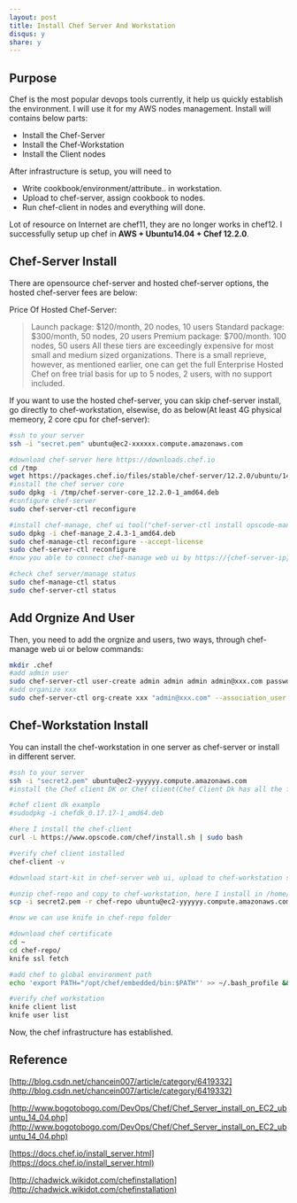 ```yaml
---
layout: post
title: Install Chef Server And Workstation
disqus: y
share: y
---
```


Purpose
-------------------------
Chef is the most popular devops tools currently, it help us quickly establish the environment. I will use it for my AWS nodes management. Install will contains below parts:

* Install the Chef-Server
* Install the Chef-Workstation
* Install the Client nodes

After infrastructure is setup, you will need to
* Write cookbook/environment/attribute.. in workstation.
* Upload to chef-server, assign cookbook to nodes.
* Run chef-client in nodes and everything will done.

Lot of resource on Internet are chef11, they are no longer works in chef12. I successfully setup up chef in **AWS + Ubuntu14.04 + Chef 12.2.0**. 

Chef-Server Install
-------------------------
There are opensource chef-server and hosted chef-server options, the hosted chef-server fees are below:

Price Of Hosted Chef-Server:
> Launch package: $120/month, 20 nodes, 10 users
> Standard package: $300/month, 50 nodes, 20 users
> Premium package: $700/month. 100 nodes, 50 users
> All these tiers are exceedingly expensive for most small and medium sized organizations. 
> There is a small reprieve, however, as mentioned earlier, one can get the full 
> Enterprise Hosted Chef on free trial basis for up to 5 nodes, 2 users, with no support included.

If you want to use the hosted chef-server, you can skip chef-server install, go directly to chef-workstation, elsewise, do as below(At least 4G physical memeory, 2 core cpu for chef-server):

```bash
#ssh to your server
ssh -i "secret.pem" ubuntu@ec2-xxxxxx.compute.amazonaws.com

#download chef-server here https://downloads.chef.io
cd /tmp
wget https://packages.chef.io/files/stable/chef-server/12.2.0/ubuntu/14.04/chef-server-core_12.2.0-1_amd64.deb
#install the chef server core
sudo dpkg -i /tmp/chef-server-core_12.2.0-1_amd64.deb
#configure chef-server
sudo chef-server-ctl reconfigure

#install chef-manage, chef ui tool("chef-server-ctl install opscode-manage" not work)
sudo dpkg -i chef-manage_2.4.3-1_amd64.deb
sudo chef-manage-ctl reconfigure --accept-license
sudo chef-server-ctl reconfigure
#now you able to connect chef-manage web ui by https://{chef-server-ip}

#check chef server/manage status
sudo chef-manage-ctl status
sudo chef-server-ctl status
```

Add Orgnize And User
-------------------------
Then, you need to add the orgnize and users, two ways, through chef-manage web ui or below commands:
```bash
mkdir .chef
#add admin user
sudo chef-server-ctl user-create admin admin admin admin@xxx.com password -f ~/.chef/admin.pem
#add organize xxx
sudo chef-server-ctl org-create xxx "admin@xxx.com" --association_user admin -f ~/.chef/xxx.pem
```

Chef-Workstation Install
-------------------------
You can install the chef-workstation in one server as chef-server or install in different server.

```bash
#ssh to your server
ssh -i "secret2.pem" ubuntu@ec2-yyyyyy.compute.amazonaws.com
#install the Chef client DK or Chef client(Chef Client Dk has all the functions chef client has), in addition, it provide some advance functions for developer developing cookbook and debug cookbook.

#chef client dk example
#sudodpkg -i chefdk_0.17.17-1_amd64.deb

#here I install the chef-client
curl -L https://www.opscode.com/chef/install.sh | sudo bash

#verify chef client installed
chef-client -v

#download start-kit in chef-server web ui, upload to chef-workstation server(Administrator -> organizaion -> Starter Kit -> Download Starter Kit)

#unzip chef-repo and copy to chef-workstation, here I install in /home/ubuntu
scp -i secret2.pem -r chef-repo ubuntu@ec2-yyyyyy.compute.amazonaws.com:/home/ubuntu

#now we can use knife in chef-repo folder

#download chef certificate
cd ~
cd chef-repo/
knife ssl fetch

#add chef to global environment path
echo 'export PATH="/opt/chef/embedded/bin:$PATH"' >> ~/.bash_profile && source ~/.bash_profile

#verify chef workstation
knife client list
knife user list
```

Now, the chef infrastructure has established.

Reference
-------------------------
[http://blog.csdn.net/chancein007/article/category/6419332](http://blog.csdn.net/chancein007/article/category/6419332)

[http://www.bogotobogo.com/DevOps/Chef/Chef_Server_install_on_EC2_ubuntu_14_04.php](http://www.bogotobogo.com/DevOps/Chef/Chef_Server_install_on_EC2_ubuntu_14_04.php)

[https://docs.chef.io/install_server.html](https://docs.chef.io/install_server.html)

[http://chadwick.wikidot.com/chefinstallation](http://chadwick.wikidot.com/chefinstallation)

